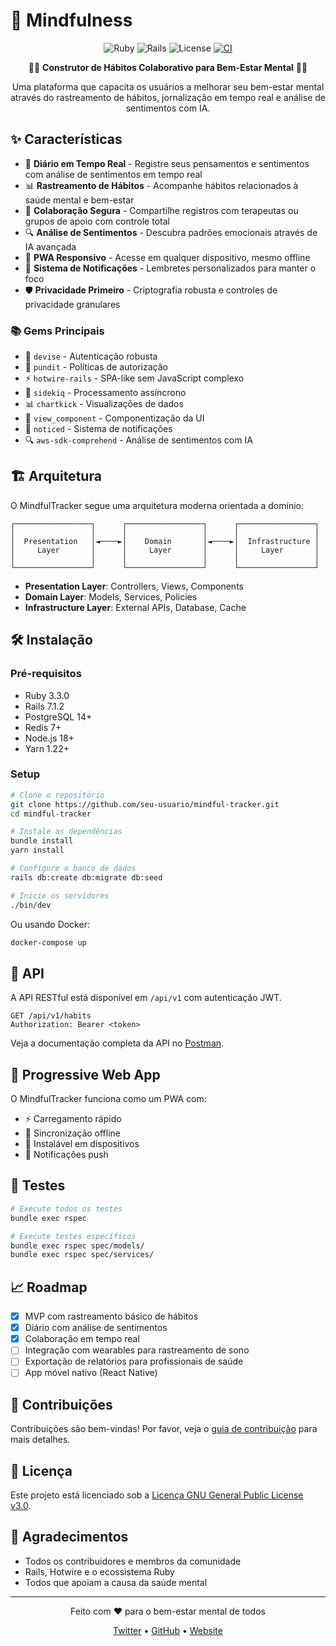 # 🧠 Mindfulness 

<div align="center">

![Ruby](https://img.shields.io/badge/ruby-3.3.0-red)
![Rails](https://img.shields.io/badge/rails-7.1.2-red)
![License](https://img.shields.io/badge/license-MIT-blue)
[![CI](https://github.com/seu-usuario/mindful-tracker/actions/workflows/ci.yml/badge.svg)](https://github.com/seu-usuario/mindful-tracker/actions/workflows/ci.yml)

🧘‍♀️ **Construtor de Hábitos Colaborativo para Bem-Estar Mental** 🧘‍♂️

Uma plataforma que capacita os usuários a melhorar seu bem-estar mental através do rastreamento de hábitos, jornalização em tempo real e análise de sentimentos com IA.

</div>

## ✨ Características

- 📝 **Diário em Tempo Real** - Registre seus pensamentos e sentimentos com análise de sentimentos em tempo real
- 📊 **Rastreamento de Hábitos** - Acompanhe hábitos relacionados à saúde mental e bem-estar
- 🤝 **Colaboração Segura** - Compartilhe registros com terapeutas ou grupos de apoio com controle total
- 🔍 **Análise de Sentimentos** - Descubra padrões emocionais através de IA avançada
- 📱 **PWA Responsivo** - Acesse em qualquer dispositivo, mesmo offline
- 🔔 **Sistema de Notificações** - Lembretes personalizados para manter o foco
- 🛡️ **Privacidade Primeiro** - Criptografia robusta e controles de privacidade granulares



### 📚 Gems Principais

- 🔐 `devise` - Autenticação robusta
- 👮 `pundit` - Políticas de autorização
- ⚡ `hotwire-rails` - SPA-like sem JavaScript complexo
- 🔄 `sidekiq` - Processamento assíncrono
- 📊 `chartkick` - Visualizações de dados
- 🧩 `view_component` - Componentização da UI
- 🔔 `noticed` - Sistema de notificações
- 🔍 `aws-sdk-comprehend` - Análise de sentimentos com IA

## 🏗️ Arquitetura

O MindfulTracker segue uma arquitetura moderna orientada a domínio:

```
┌─────────────────┐      ┌─────────────────┐      ┌─────────────────┐
│                 │      │                 │      │                 │
│  Presentation   │◄────►│    Domain       │◄────►│  Infrastructure │
│     Layer       │      │     Layer       │      │     Layer       │
│                 │      │                 │      │                 │
└─────────────────┘      └─────────────────┘      └─────────────────┘
```

- **Presentation Layer**: Controllers, Views, Components
- **Domain Layer**: Models, Services, Policies
- **Infrastructure Layer**: External APIs, Database, Cache

## 🛠️ Instalação

### Pré-requisitos

- Ruby 3.3.0
- Rails 7.1.2
- PostgreSQL 14+
- Redis 7+
- Node.js 18+
- Yarn 1.22+

### Setup

```bash
# Clone o repositório
git clone https://github.com/seu-usuario/mindful-tracker.git
cd mindful-tracker

# Instale as dependências
bundle install
yarn install

# Configure o banco de dados
rails db:create db:migrate db:seed

# Inicie os servidores
./bin/dev
```

Ou usando Docker:

```bash
docker-compose up
```

## 📝 API

A API RESTful está disponível em `/api/v1` com autenticação JWT.

```http
GET /api/v1/habits
Authorization: Bearer <token>
```

Veja a documentação completa da API no [Postman](https://documenter.getpostman.com/view/123456/mindful-tracker-api).

## 📱 Progressive Web App

O MindfulTracker funciona como um PWA com:

- ⚡ Carregamento rápido
- 🔄 Sincronização offline
- 📲 Instalável em dispositivos
- 🔔 Notificações push

## 🧪 Testes

```bash
# Execute todos os testes
bundle exec rspec

# Execute testes específicos
bundle exec rspec spec/models/
bundle exec rspec spec/services/
```

## 📈 Roadmap

- [x] MVP com rastreamento básico de hábitos
- [x] Diário com análise de sentimentos
- [x] Colaboração em tempo real
- [ ] Integração com wearables para rastreamento de sono
- [ ] Exportação de relatórios para profissionais de saúde
- [ ] App móvel nativo (React Native)

## 🤝 Contribuições

Contribuições são bem-vindas! Por favor, veja o [guia de contribuição](CONTRIBUTING.md) para mais detalhes.

## 📄 Licença

Este projeto está licenciado sob a [Licença GNU General Public License v3.0](LICENSE).

## 💖 Agradecimentos

- Todos os contribuidores e membros da comunidade
- Rails, Hotwire e o ecossistema Ruby
- Todos que apoiam a causa da saúde mental 

---

<div align="center">
  <p>Feito com ❤️ para o bem-estar mental de todos</p>
  <p>
    <a href="https://twitter.com/mindfulness">Twitter</a> •
    <a href="https://github.com/bulletdev/mindfulness">GitHub</a> •
    <a href="https://mindfulness.app">Website</a>
  </p>
</div>